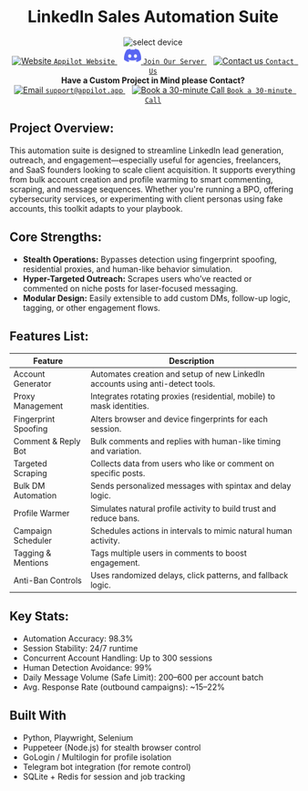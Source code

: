 <h1 align="center">LinkedIn Sales Automation Suite</h1>

<div align="center">
  <img
    src="https://github.com/user-attachments/assets/d200549d-7613-446f-a43b-19a4117ca360"
    alt="select device"
    width="600px"
  />
</div>


<div align="center">
  <a href="https://appilot.app/">
    <img
      alt="Website"
      width="25px"
      src="https://github.com/user-attachments/assets/8e5f3af3-b098-4c1d-980d-df9aebc680d0"
    />
    <code>Appilot Website</code>
  </a>
  &nbsp;&nbsp;
  <a href="https://discord.gg/3CZ5muJdF2">
    <img
      alt="Join Our Server"
      width="30px"
      src="https://github.com/Zeeshanahmad4/RealEstateMate-WhatsApp-Group-Management-Bot/blob/main/discord-icon-svgrepo-com.svg"
    />
    <code>Join Our Server</code>
  </a>
  &nbsp;&nbsp;
  <a href="https://t.me/devpilot1">
    <img
      alt="Contact us"
      width="30px"
      src="https://edent.github.io/SuperTinyIcons/images/svg/telegram.svg"
    />
    <code>Contact Us</code>
  </a>
</div>

<div align="center">
<strong> Have a Custom Project in Mind please Contact?</strong>

<div align="center">
  <a href="mailto:support@appilot.app">
  <img
    alt="Email"
    width="30px"
    src="https://github.com/user-attachments/assets/91c8d428-32b7-4be0-91fa-2e42c902b5b8"
  />
  <code>support@appilot.app</code>
</a>
  &nbsp;&nbsp;
  <a href="https://cal.com/app-pilot-m8i8oo/30min">
  <img
    alt="Book a 30-minute Call"
    width="30px"
    src="https://github.com/user-attachments/assets/cd3e5c7b-3e4e-4bb3-b242-bcc20ee78f13"
  />
  <code>Book a 30-minute Call</code>
</a>
<span>

<div align="left">

## Project Overview:
This automation suite is designed to streamline LinkedIn lead generation, outreach, and engagement—especially useful for agencies, freelancers, and SaaS founders looking to scale client acquisition. It supports everything from bulk account creation and profile warming to smart commenting, scraping, and message sequences. Whether you're running a BPO, offering cybersecurity services, or experimenting with client personas using fake accounts, this toolkit adapts to your playbook.


## Core Strengths:
- **Stealth Operations:** Bypasses detection using fingerprint spoofing, residential proxies, and human-like behavior simulation.
- **Hyper-Targeted Outreach:** Scrapes users who’ve reacted or commented on niche posts for laser-focused messaging.
- **Modular Design:** Easily extensible to add custom DMs, follow-up logic, tagging, or other engagement flows.

## Features List:
| Feature              | Description                                                                    |
| -------------------- | ------------------------------------------------------------------------------ |
| Account Generator    | Automates creation and setup of new LinkedIn accounts using anti-detect tools. |
| Proxy Management     | Integrates rotating proxies (residential, mobile) to mask identities.          |
| Fingerprint Spoofing | Alters browser and device fingerprints for each session.                       |
| Comment & Reply Bot  | Bulk comments and replies with human-like timing and variation.                |
| Targeted Scraping    | Collects data from users who like or comment on specific posts.                |
| Bulk DM Automation   | Sends personalized messages with spintax and delay logic.                      |
| Profile Warmer       | Simulates natural profile activity to build trust and reduce bans.             |
| Campaign Scheduler   | Schedules actions in intervals to mimic natural human activity.                |
| Tagging & Mentions   | Tags multiple users in comments to boost engagement.                           |
| Anti-Ban Controls    | Uses randomized delays, click patterns, and fallback logic.                    |

## Key Stats:
- Automation Accuracy: 98.3%
- Session Stability: 24/7 runtime
- Concurrent Account Handling: Up to 300 sessions
- Human Detection Avoidance: 99%
- Daily Message Volume (Safe Limit): 200–600 per account batch
- Avg. Response Rate (outbound campaigns): ~15–22%

## Built With
- Python, Playwright, Selenium
- Puppeteer (Node.js) for stealth browser control
- GoLogin / Multilogin for profile isolation
- Telegram bot integration (for remote control)
- SQLite + Redis for session and job tracking
